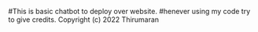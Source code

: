 #This is basic chatbot to deploy over website.
#henever using my code try to give credits.
Copyright (c) 2022 Thirumaran
